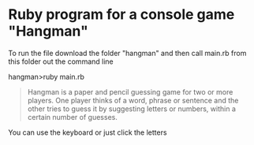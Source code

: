 # Ruby program for a console game "Hangman"

To run the file download the folder "hangman" and then call main.rb from this folder out the command line

hangman>ruby main.rb

> Hangman is a paper and pencil guessing game for two or more players. One player thinks of a word, phrase or sentence and the other tries to guess it by suggesting letters or numbers, within a certain number of guesses.

You can use the keyboard or just click the letters
